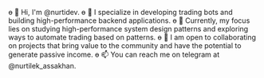 ө 👋 Hi, I'm @nurtidev.
ө 👀 I specialize in developing trading bots and building high-performance backend applications.
ө 🌱 Currently, my focus lies on studying high-performance system design patterns and exploring ways to automate trading based on patterns.
ө 💞️ I am open to collaborating on projects that bring value to the community and have the potential to generate passive income.
ө 📫 You can reach me on telegram at @nurtilek_assakhan.

<!---
nurtidev/nurtidev is a ✨ special ✨ repository because its `README.md` (this file) appears on your GitHub profile.
You can click the Preview link to take a look at your changes.
--->
